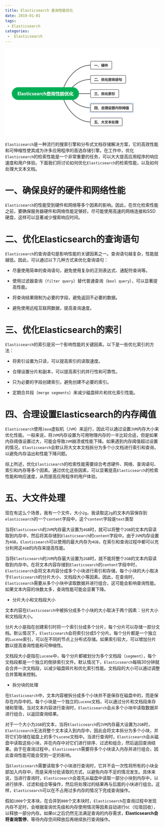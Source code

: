 ```yaml
---
title: Elasticsearch 查询性能优化
date: 2019-01-01
tags:
 - Elasticsearch
categories:
 -  Elasticsearch
---
```

![image-20230716170600919](Elasticsearch中查询性能优化.assets\image-20230716170600919.png)

`Elasticsearch`是一种流行的搜索引擎和分布式文档存储解决方案，它的高效性能和可伸缩性使其成为许多应用程序的首选存储引擎。在工作中，优化`Elasticsearch`的检索性能是一个非常重要的任务，可以大大提高应用程序的响应速度和用户体验。下面我们将讨论如何优化`Elasticsearch`的检索性能，以及如何处理大文本文档。

# 一、确保良好的硬件和网络性能

`Elasticsearch`的性能受到硬件和网络等多个因素的影响。因此，在优化检索性能之前，要确保服务器硬件和网络性能足够好。尽可能使用高速的网络连接和SSD硬盘，这样可以显著减少搜索响应时间。

# 二、优化Elasticsearch的查询语句

`Elasticsearch`的查询语句是影响性能的关键因素之一。查询语句越复杂，性能就越低。因此，可以通过以下几种方式来优化查询语句：

- 尽量使用简单的查询语句，避免使用复杂的正则表达式、通配符查询等。

- 使用过滤器查询（`filter query`）替代普通查询（`bool query`），可以显著提高性能。

- 将查询结果限制为必要的字段，避免返回不必要的数据。

- 避免使用远程互联网数据，提高查询速度。

# 三、优化Elasticsearch的索引

`Elasticsearch`的索引是另一个影响性能的关键因素。以下是一些优化索引的方法：

- 将索引设置为只读，可以提高索引的读取速度。

- 合理设置分片和副本，可以提高索引的并行性和可靠性。

- 只为必要的字段创建索引，避免创建不必要的索引。

- 定期合并段（`merge segments`）来减少磁盘碎片和优化索引性能。

# 四、合理设置Elasticsearch的内存阈值

`Elasticsearch`使用`Java`虚拟机（`JVM`）来运行，因此可以通过设置`JVM`内存大小来优化性能。一般来说，将`JVM`内存设置为可用物理内存的一半比较合适，但是如果内存阈值设置过大，可能会导致`JVM`崩溃或性能下降。如果遇到内存阈值超过设置的情况，`Elasticsearch`会默认将大文本文档拆分为多个小文档进行索引和查询，以避免内存溢出和性能下降问题。

综上所述，优化`Elasticsearch`的检索性能需要综合考虑硬件、网络、查询语句、索引和内存等多个因素。通过优化这些因素，可以显著提高`Elasticsearch`的检索性能和响应速度，从而提高应用程序的用户体验。

# 五、大文件处理

现在有这么个场景，我有一个文件，大小`2g`，我读取这`2g`的文本内容保存到`elasticsearch`的一个`content`字段中，这个`content`字段是`text`类型

当将`Elasticsearch`的`JVM`内存最大设置为`4GB`时，就可以将整个`2GB`的文本内容读取到内存中，然后将其存储到`Elasticsearch`的`content`字段中。由于`JVM`内存设置为`4GB`，`Elasticsearch`可以使用的最大内存为`4GB`，在索引和查询过程中都可以充分利用这`4GB`的内存来提高性能。

当将`Elasticsearch`的`JVM`内存最大设置为`2GB`时，就不能将整个`2GB`的文本内容读取到内存中。在将文本内容存储到`Elasticsearch`的`content`字段中时，`Elasticsearch`会将文本内容分成多个小块进行索引和存储，每个小块的大小取决于`Elasticsearch`的分片大小、文档段大小等因素。因此，在查询时，`Elasticsearch`需要从多个小块中读取数据并进行组合，这可能会影响查询性能。如果文本内容的块数太多，查询性能可能会显著下降。

* 分片大小和文档段大小

文本内容在`Elasticsearch`中被拆分成多个小块的大小取决于两个因素：分片大小和文档段大小。

分片大小是指在创建索引时将一个索引分成多个分片，每个分片可以存储一部分文档。默认情况下，`Elasticsearch`会将索引分成5个分片。每个分片都是一个独立的`Lucene`索引，可以在不同的节点上分布式存储。如果索引较大，可以增加分片数以提高查询性能和可伸缩性。

文档段大小是指在`Lucene`中，每个分片都被划分为多个文档段（`segment`），每个文档段都是一个独立的倒排索引文件。默认情况下，`Elasticsearch`每隔30分钟就会合并一次文档段，以减少磁盘碎片和优化索引性能。文档段的大小可以通过调整合并策略来控制。

* 拆分块的处理

在`Elasticsearch`中，文本内容被拆分成多个小块并不是保存在磁盘中的，而是保存在内存中的。每个小块是一个独立的`Lucene`文档，可以通过分片和文档段来存储和管理。当对文本内容进行查询时，`Elasticsearch`会从多个小块中读取数据并进行组合，以返回查询结果。

对于一个大小为`2GB`的文本，当将`Elasticsearch`的`JVM`内存最大设置为`2GB`时，`Elasticsearch`无法将整个文本读入到内存中，因此会将文本拆分为多个小块，并将它们存储在磁盘上的多个`Lucene`文档中。当进行查询时，`Elasticsearch`会从磁盘中读取这些小块，并在内存中对它们进行排序、过滤和组合，然后返回查询结果。由于在查询过程中，`Elasticsearch`需要将多个小块读入内存并进行组合，因此查询性能可能会受到一定的影响。

当`Elasticsearch`需要读取多个小块进行查询时，它并不会一次性将所有的小块全部加入内存中，而是采用分批读取的方式，以避免内存不足的情况发生。具体来说，当进行查询时，`Elasticsearch`会首先从磁盘中读取一部分小块到内存中，以进行排序、过滤和组合等操作，然后将处理过的结果再与后面的小块进行组合。这样，`Elasticsearch`可以在不占用过多内存的情况下完成查询操作。

假如`1000`个文本块，在合并到`800`个文本块时，`Elasticsearch`在查询过程中发现内存不足时，会根据查询优先级和内存使用情况等因素自动进行`GC`（垃圾回收），以释放一部分内存。如果`GC`之后仍然无法满足查询的内存需求，**Elasticsearch会将查询暂停**，等待内存空间释放后再继续执行查询操作。















